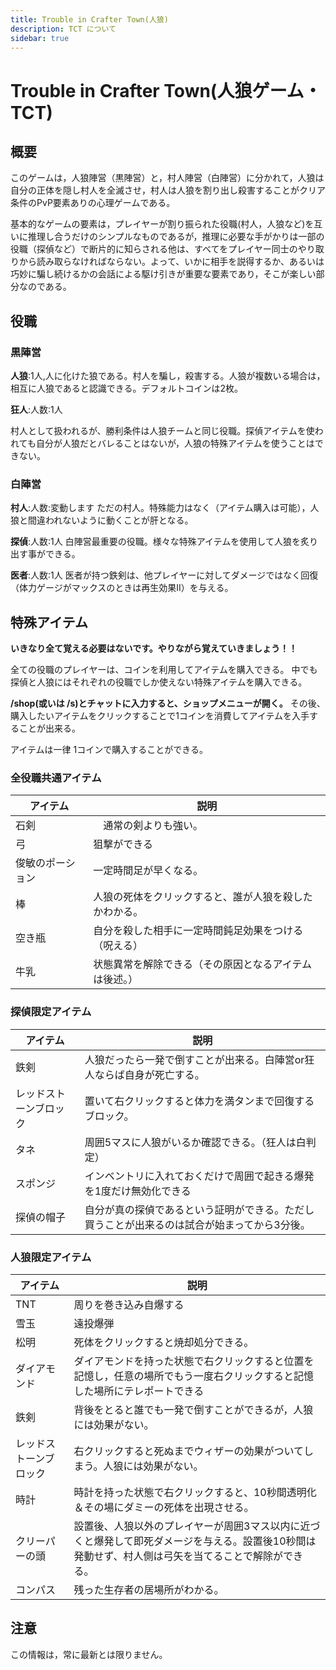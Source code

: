 ```yaml
---
title: Trouble in Crafter Town(人狼)
description: TCT について
sidebar: true
---
```

# Trouble in Crafter Town(人狼ゲーム・TCT)

## 概要

このゲームは，人狼陣営（黒陣営）と，村人陣営（白陣営）に分かれて，人狼は自分の正体を隠し村人を全滅させ，村人は人狼を割り出し殺害することがクリア条件のPvP要素ありの心理ゲームである。

基本的なゲームの要素は，プレイヤーが割り振られた役職(村人，人狼など)を互いに推理し合うだけのシンプルなものであるが，推理に必要な手がかりは一部の役職（探偵など）で断片的に知らされる他は、すべてをプレイヤー同士のやり取りから読み取らなければならない。よって、いかに相手を説得するか、あるいは巧妙に騙し続けるかの会話による駆け引きが重要な要素であり，そこが楽しい部分なのである。

## 役職

### 黒陣営

**人狼**:1人,人に化けた狼である。村人を騙し，殺害する。人狼が複数いる場合は，相互に人狼であると認識できる。デフォルトコインは2枚。

**狂人**:人数:1人

村人として扱われるが、勝利条件は人狼チームと同じ役職。探偵アイテムを使われても自分が人狼だとバレることはないが，人狼の特殊アイテムを使うことはできない。

### 白陣営

**村人**:人数:変動します
ただの村人。特殊能力はなく（アイテム購入は可能），人狼と間違われないように動くことが肝となる。

**探偵**:人数:1人
白陣営最重要の役職。様々な特殊アイテムを使用して人狼を炙り出す事ができる。

**医者**:人数:1人
医者が持つ鉄剣は、他プレイヤーに対してダメージではなく回復（体力ゲージがマックスのときは再生効果II）を与える。

## 特殊アイテム

**いきなり全て覚える必要はないです。やりながら覚えていきましょう！！**

全ての役職のプレイヤーは、コインを利用してアイテムを購入できる。
中でも探偵と人狼にはそれぞれの役職でしか使えない特殊アイテムを購入できる。

**/shop(或いは /s)とチャットに入力すると、ショップメニューが開く。**
その後、購入したいアイテムをクリックすることで1コインを消費してアイテムを入手することが出来る。

アイテムは一律 1コインで購入することができる。

### 全役職共通アイテム

| アイテム | 説明          |
| ---- | ----------- |
| <item-sprite name="stone-sword"/> 石剣   | 　通常の剣よりも強い。 |
| <item-sprite name="bow"/> 弓 | 狙撃ができる |
| <item-sprite name="potion-of-swiftness"/> 俊敏のポーション | 一定時間足が早くなる。 |
| <item-sprite name="stick"/> 棒 | 人狼の死体をクリックすると、誰が人狼を殺したかわかる。 |
| <item-sprite name="glass-bottle"/> 空き瓶 | 自分を殺した相手に一定時間鈍足効果をつける（呪える） |
| <item-sprite name="milk"/>牛乳 | 状態異常を解除できる（その原因となるアイテムは後述。） |

### 探偵限定アイテム

| アイテム | 説明          |
| ---- | ----------- |
| <item-sprite name="iron-sword"/> 鉄剣 | 人狼だったら一発で倒すことが出来る。白陣営or狂人ならば自身が死亡する。 |
| レッドストーンブロック | 置いて右クリックすると体力を満タンまで回復するブロック。 |
| <item-sprite name="seeds"/> タネ | 周囲5マスに人狼がいるか確認できる。（狂人は白判定） |
| スポンジ |インベントリに入れておくだけで周囲で起きる爆発を1度だけ無効化できる  |
| 探偵の帽子 | 自分が真の探偵であるという証明ができる。ただし買うことが出来るのは試合が始まってから3分後。 |

### 人狼限定アイテム


| アイテム | 説明          |
| ---- | ----------- |
| TNT | 周りを巻き込み自爆する |
| <item-sprite name="snowball"/>雪玉 | 遠投爆弾 |
| 松明 | 死体をクリックすると焼却処分できる。 |
| <item-sprite name="diamond"/> ダイアモンド | ダイアモンドを持った状態で右クリックすると位置を記憶し，任意の場所でもう一度右クリックすると記憶した場所にテレポートできる |
| <item-sprite name="iron-sword"/> 鉄剣 | 背後をとると誰でも一発で倒すことができるが，人狼には効果がない。 |
| レッドストーンブロック | 右クリックすると死ぬまでウィザーの効果がついてしまう。人狼には効果がない。 |
| <item-sprite name="clock"/> 時計 | 時計を持った状態で右クリックすると、10秒間透明化＆その場にダミーの死体を出現させる。 |
| クリーパーの頭 | 設置後、人狼以外のプレイヤーが周囲3マス以内に近づくと爆発して即死ダメージを与える。設置後10秒間は発動せず、村人側は弓矢を当てることで解除ができる。 |
| <item-sprite name="compass"/>コンパス | 残った生存者の居場所がわかる。 |

## 注意

この情報は，常に最新とは限りません。
